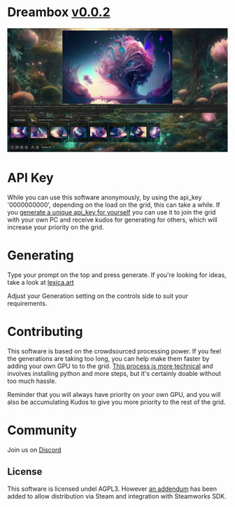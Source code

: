# Dreambox [v0.0.2](CHANGELOG.md)

![Dreambox Preview image](screenshot.png "Stable grid Client Screenshot 1") 

# API Key

While you can use this software anonymously, by using the api_key '0000000000', depending on the load on the grid, this can take a while. If you [generate a unique api_key for yourself](https://aigrid.net/register) you can use it to join the grid with your own PC and receive kudos for generating for others, which will increase your priority on the grid.

# Generating

Type your prompt on the top and press generate. If you're looking for ideas, take a look at [lexica.art](https://lexica.art/)

Adjust your Generation setting on the controls side to suit your requirements.

# Contributing

This software is based on the crowdsourced processing power. If you feel the generations are taking too long, you can help make them faster by adding your own GPU to to the grid. [This process is more technical](https://github.com/Haidra-Org/AI-grid-Worker/blob/main/README.md) and involves installing python and more steps, but it's certainly doable without too much hassle. 

Reminder that you will always have priority on your own GPU, and you will also be accumulating Kudos to give you more priority to the rest of the grid.

# Community

Join us on [Discord](https://discord.gg/3DxrhksKzn)

## License

This software is licensed undel AGPL3. However [an addendum](ADDENDUM1) has been added to allow distribution via Steam and integration with Steamworks SDK.
